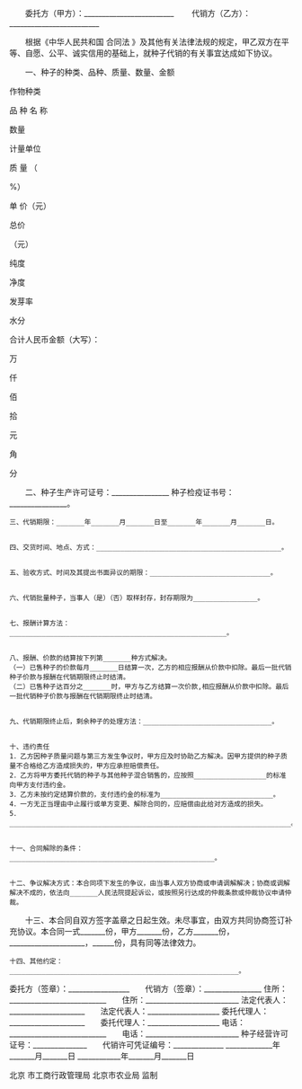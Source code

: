
 


　　委托方（甲方）：_________________________
　　代销方（乙方）：_________________________


　　根据《中华人民共和国
合同法
》及其他有关法律法规的规定，甲乙双方在平等、自愿、公平、诚实信用的基础上，就种子代销的有关事宜达成如下协议。


　　一、种子的种类、品种、质量、数量、金额




 

  

   


作物种类





   


品 种 名 称





   


数量





   


计量单位





   


质 量 （

%）





   


单 价（元）





   


总价





（元）





  

  

   


纯度





   


净度





   


发芽率





   


水分





  

  

   



 






   



 






   



 






   



 






   



 






   



 






   



 






   



 






   



 






   



 






  

  

   



 






   



 






   



 






   



 






   



 






   



 






   



 






   



 






   



 






   



 






  

  

   



 






   



 






   



 






   



 






   



 






   



 






   



 






   



 






   



 






   



 






  

  

   


合计人民币金额（大写）：


          
万
    
仟
    
佰
    
拾
    
元
    
角
    
分





  

 







　　二、种子生产许可证号：________________  种子检疫证书号：________________。


    三、代销期限：_______年_______月_______日至_______年_______月_______日。


    四、交货时间、地点、方式：______________________________________________。


    五、验收方式、时间及其提出书面异议的期限：______________________________。


    六、代销批量种子，当事人（是）（否）取样封存，封存期限为________________。


    七、报酬计算方法：______________________________________________________。


    八、报酬、价款的结算按下列第_______种方式解决。
    （一）已售种子的价款每月_______日结算一次，乙方的相应报酬从价款中扣除。最后一批代销种子价款与报酬在代销期限终止时结清。
    （二）已售种子达百分之_______时，甲方与乙方结算一次价款,相应报酬从价款中扣除。最后一批代销种子价款与报酬在代销期限终止时结清。


    九、代销期限终止后，剩余种子的处理方法：________________________________。


    十、违约责任
    1．乙方因种子质量问题与第三方发生争议时，甲方应及时协助乙方解决。因甲方提供的种子质量不合格给乙方造成损失的，甲方应承担赔偿责任。
    2．乙方将甲方委托代销的种子与其他种子混合销售的，应按照__________________的标准向甲方支付违约金。
    3．乙方未按约定结算价款的，支付违约金的标准为____________________________。
    4．一方无正当理由中止履行或单方变更、解除合同的，应赔偿由此给对方造成的损失。
    5．______________________________________________________________________。


    十一、合同解除的条件：___________________________________________________。


    十二、争议解决方式：本合同项下发生的争议，由当事人双方协商或申请调解解决；协商或调解解决不成的，依法向_______人民法院提起诉讼，或按照另行达成的仲裁条款或仲裁协议申请仲裁。


　　十三、本合同自双方签字盖章之日起生效。未尽事宜，由双方共同协商签订补充协议。本合同一式_______份，甲方_______份，乙方_______份，_____________________，______份，具有同等法律效力。


    十四、其他约定：_________________________________________________________。


 



委托方（签章）：_________________　　代销方（签章）：________________
住所：___________________________　　住所：__________________________
法定代表人：_____________________　　法定代表人：____________________
委托代理人：_____________________　　委托代理人：____________________
电话：___________________________　　电话：__________________________
种子经营许可证号：_______________　　代销许可凭证编号：______________
_____________年_______月_______日    ____________年_______月_______日



北京
市工商行政管理局
北京市农业局  监制
 


 

 
 
 
 
 
  


  
 

  


  


  
 
 
 
 

